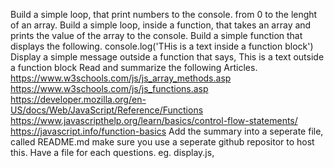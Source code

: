 Build a simple loop, that print numbers to the console. from 0 to the lenght of an array.
Build a simple loop, inside a function, that takes an array and prints the value of the array to the console.
Build a simple function that displays the following.
console.log('THis is a text inside a function block')
Display a simple message outside a function that says, This is a text outside a function block
Read and summarize the following Articles.
https://www.w3schools.com/js/js_array_methods.asp
https://www.w3schools.com/js/js_functions.asp
https://developer.mozilla.org/en-US/docs/Web/JavaScript/Reference/Functions
https://www.javascripthelp.org/learn/basics/control-flow-statements/
https://javascript.info/function-basics
Add the summary into a seperate file, called README.md
make sure you use a seperate github repositor to host this.
Have a file for each questions. eg. display.js, 
